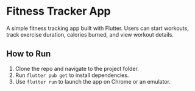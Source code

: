 # Fitness Tracker App

A simple fitness tracking app built with Flutter. Users can start workouts, track exercise duration, calories burned, and view workout details.

## How to Run

1. Clone the repo and navigate to the project folder.
2. Run `flutter pub get` to install dependencies.
3. Use `flutter run` to launch the app on Chrome or an emulator.
